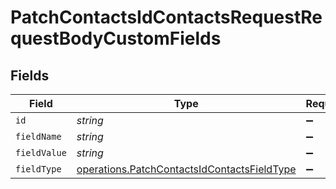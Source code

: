 # PatchContactsIdContactsRequestRequestBodyCustomFields


## Fields

| Field                                                                                                      | Type                                                                                                       | Required                                                                                                   | Description                                                                                                |
| ---------------------------------------------------------------------------------------------------------- | ---------------------------------------------------------------------------------------------------------- | ---------------------------------------------------------------------------------------------------------- | ---------------------------------------------------------------------------------------------------------- |
| `id`                                                                                                       | *string*                                                                                                   | :heavy_minus_sign:                                                                                         | N/A                                                                                                        |
| `fieldName`                                                                                                | *string*                                                                                                   | :heavy_minus_sign:                                                                                         | N/A                                                                                                        |
| `fieldValue`                                                                                               | *string*                                                                                                   | :heavy_minus_sign:                                                                                         | N/A                                                                                                        |
| `fieldType`                                                                                                | [operations.PatchContactsIdContactsFieldType](../../models/operations/patchcontactsidcontactsfieldtype.md) | :heavy_minus_sign:                                                                                         | N/A                                                                                                        |